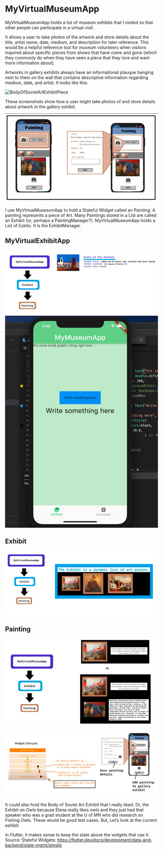 # MyVirtualMuseumApp
MyVirtualMuseumApp holds a list of museum exhibits that I visited so that other people can participate in a virtual visit. 

It allows a user to take photos of the artwork and store details about the title, artist name, date, medium, and description for later reference. This would be a helpful reference tool for museum volunteers when visitors inquired about specific pieces from shows that have come and gone (which they commonly do when they have seen a piece that they love and want more information about).

Artworks in gallery exhibits always have an informational plauque hanging next to them on the wall that contains descriptive information regarding medium, date, and artist. It looks like this:

![BodyOfSovietArtExhibitPiece]()

These screenshots show how a user might take photos of and store details about artwork in the gallery exhibit.

![MyVirtualExhibitAppFirstScreenSketch](https://raw.githubusercontent.com/heathermortensen/MyVirtualMuseumApp/master/images/AppSideBySide.png) 


I use MyVirtualMusesumApp to hold a Stateful Widget called an Painting. A painting represents a piece of Art. Many Paintings stored in a List are called an Exhibit (or, perhaps a PaintingManager?).
MyVirtualMuseumApp holds a List of Exbits. It is the ExhibitManager.

MyVirtualExhibitApp
------------------------
![MyVirtualExhibitApp](https://raw.githubusercontent.com/heathermortensen/MyVirtualMuseumApp/master/images/WidgetTreeApp.png)
![Screenshot](https://raw.githubusercontent.com/heathermortensen/MyVirtualMuseumApp/master/images/ScreenShotSketchForMyApp.png)

Exhibit
------------------------
![Exhibit](https://raw.githubusercontent.com/heathermortensen/MyVirtualMuseumApp/master/images/WidgetTreeExhibit.png)

Painting
------------------------

![Painint](https://raw.githubusercontent.com/heathermortensen/MyVirtualMuseumApp/master/images/WidgetTreePainting.png)

![Painting](https://raw.githubusercontent.com/heathermortensen/MyVirtualMuseumApp/master/images/PaintingWidgetLifecycle.png)

It could also hold the Body of Soviet Art Exhibit that I really liked.
Or, the Exhibit on Owls because Elena really likes owls and they just had that speaker who was a grad student at the U of MN who did research on Fishing Owls.
These would be good test cases. 
But, Let’s look at the current exhibit.

In Flutter, it makes sense to keep the state above the widgets that use it. Source: Stateful Widgets: https://flutter.dev/docs/development/data-and-backend/state-mgmt/simple


